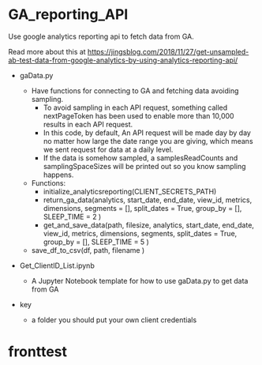 # GA_reporting_API
Use google analytics reporting api to fetch data from GA. 

Read more about this at https://jingsblog.com/2018/11/27/get-unsampled-ab-test-data-from-google-analytics-by-using-analytics-reporting-api/
* gaData.py
  - Have functions for connecting to GA and fetching data avoiding sampling.
    - To avoid sampling in each API request, something called nextPageToken has been used to enable more than 10,000 results in each API request.
    - In this code, by default, An API request will be made day by day no matter how large the date range you are giving, which means we sent request for data at a daily level.
    - If the data is somehow sampled, a samplesReadCounts and samplingSpaceSizes will be printed out so you know sampling happens.
  - Functions:
    - initialize_analyticsreporting(CLIENT_SECRETS_PATH)
    - return_ga_data(analytics,
                       start_date,
                       end_date,
                       view_id,
                       metrics,
                       dimensions,
                       segments = [],
                       split_dates = True,
                       group_by = [],
                       SLEEP_TIME = 2
                      )
    - get_and_save_data(path,
                        filesize,
                        analytics,
                        start_date,
                        end_date,
                        view_id,
                        metrics,
                        dimensions,
                        segments,
                        split_dates = True,
                        group_by = [],
                        SLEEP_TIME = 5
                        )
  - save_df_to_csv(df,
                  path,
                  filename
                  )

* Get_ClientID_List.ipynb
  - A Jupyter Notebook template for how to use gaData.py to get data from GA
* key
  - a folder you should put your own client credentials
# fronttest
